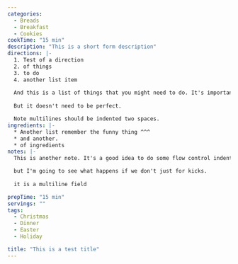 ```yaml
---
categories:
  - Breads
  - Breakfast
  - Cookies
cookTime: "15 min"
description: "This is a short form description"
directions: |-
  1. Test of a direction
  2. of things
  3. to do
  4. another list item
  
  And this is a list of things that you might need to do. It's important to keep things indented a couple of lines when you start a new line
  
  But it doesn't need to be perfect. 

  Note multilines should be indented two spaces.
ingredients: |-
  * Another list remember the funny thing ^^^
  * and another. 
  * of ingredients 
notes: |-
  This is another note. It's a good idea to do some flow control indents

  but I'm going to see what happens if we don't just for kicks. 
  
  it is a multiline field

prepTime: "15 min"
servings: ""
tags:
  - Christmas
  - Dinner
  - Easter
  - Holiday

title: "This is a test title"
---
```

